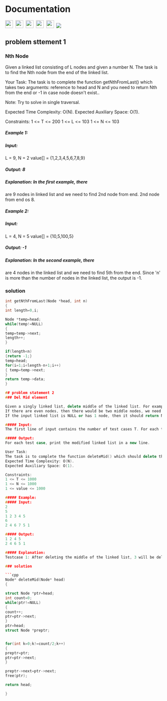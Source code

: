 # Documentation

<a><img src="https://img.shields.io/badge/-Amazon-blue" height="25px">&nbsp;&nbsp;<img src="https://img.shields.io/badge/-Flipkart-orange" height="25px">&nbsp;&nbsp;<img src="https://img.shields.io/badge/-Adobe-yellow" height="25px">&nbsp;&nbsp;<img src="https://img.shields.io/badge/-Microsoft-red" height="25px">&nbsp;&nbsp;<img src="https://img.shields.io/badge/-Samsung-pink" height="25px">&nbsp;&nbsp;<img src="https://img.shields.io/badge/-Cpp-skyblue"></a>

## problem sttement 1
### Nth Node 

Given a linked list consisting of L nodes and given a number N. The task is to find the Nth node from the end of the linked list.

Your Task:
The task is to complete the function getNthFromLast() which takes two arguments: reference to head and N and you need to return Nth from the end or -1 in case node doesn't exist..

Note:
Try to solve in single traversal.

Expected Time Complexity: O(N).
Expected Auxiliary Space: O(1).

Constraints:
1 <= T <= 200
1 <= L <= 103
1 <= N <= 103

##### Example 1:

##### Input:
L = 9, N = 2
value[] = {1,2,3,4,5,6,7,8,9}
##### Output: 8
##### Explanation: In the first example, there
are 9 nodes in linked list and we need
to find 2nd node from end. 2nd node
from end os 8.

##### Example 2:

##### Input:
L = 4, N = 5
value[] = {10,5,100,5}
##### Output: -1
##### Explanation: In the second example, there
are 4 nodes in the linked list and we
need to find 5th from the end. Since 'n'
is more than the number of nodes in the
linked list, the output is -1.


### solution

```cpp
int getNthFromLast(Node *head, int n)
{  
int length=0,i;

Node *temp=head;
while(temp!=NULL)
{
temp=temp->next;
length++;
}

if(length<n)
{return -1;}
temp=head;
for(i=1;i<length-n+1;i++)
{ temp=temp->next;
}
return temp->data;   
}

## problem statement 2
### Del Mid element

Given a singly linked list, delete middle of the linked list. For example, if given linked list is 1->2->3->4->5 then linked list should be modified to 1->2->4->5.
If there are even nodes, then there would be two middle nodes, we need to delete the second middle element. For example, if given linked list is 1->2->3->4->5->6 then it should be modified to 1->2->3->5->6.
If the input linked list is NULL or has 1 node, then it should return NULL

##### Input:
The first line of input contains the number of test cases T. For each test case, there will be two lines of input, first of which contains the number of nodes in the linked list and next line contains elements in the nodes of the linked list.

##### Output:
For each test case, print the modified linked list in a new line.

User Task:
The task is to complete the function deleteMid() which should delete the middle element from the linked list and return the head of the modified linked list. If the linked list is empty then it should return NULL.
Expected Time Complexity: O(N).
Expected Auxiliary Space: O(1).

Constraints:
1 <= T <= 1000
1 <= N <= 1000
1 <= value <= 1000

##### Example:
##### Input:
2
5
1 2 3 4 5
6
2 4 6 7 5 1

##### Output:
1 2 4 5
2 4 6 5 1

##### Explanation:
Testcase 1: After deleting the middle of the linked list, 3 will be deleted and the list will be as 1, 2, 4, 5.

### solution 

```cpp
Node* deleteMid(Node* head)
{

struct Node *ptr=head;
int count=0;
while(ptr!=NULL)
{
count++;
ptr=ptr->next;
}
ptr=head;
struct Node *preptr;


for(int k=0;k!=count/2;k++)
{
preptr=ptr;
ptr=ptr->next;
}

preptr->next=ptr->next;
free(ptr);

return head;

}






